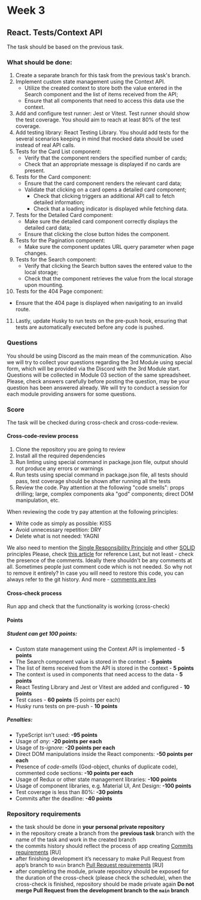 # Week 3

## React. Tests/Context API

The task should be based on the previous task.

### What should be done:

1. Create a separate branch for this task from the previous task's branch.
2. Implement custom state management using the Context API.
   - Utilize the created context to store both the value entered in the Search component and the list of items received from the API;
   - Ensure that all components that need to access this data use the context.
3. Add and configure test runner: Jest or Vitest. Test runner should show the test coverage. You should aim to reach at least 80% of the test coverage.
4. Add testing library: React Testing Library. You should add tests for the several scenarios keeping in mind that mocked data should be used instead of real API calls.
5. Tests for the Card List component:
   - Verify that the component renders the specified number of cards;
   - Check that an appropriate message is displayed if no cards are present.
6. Tests for the Card component:
   - Ensure that the card component renders the relevant card data;
   - Validate that clicking on a card opens a detailed card component;
      - Check that clicking triggers an additional API call to fetch detailed information;
      - Check that a loading indicator is displayed while fetching data.
7. Tests for the Detailed Card component:
   - Make sure the detailed card component correctly displays the detailed card data;
   - Ensure that clicking the close button hides the component.
8. Tests for the Pagination component:
   - Make sure the component updates URL query parameter when page changes.
9. Tests for the Search component:
   - Verify that clicking the Search button saves the entered value to the local storage;
   - Check that the component retrieves the value from the local storage upon mounting.
10. Tests for the 404 Page component:
- Ensure that the 404 page is displayed when navigating to an invalid route.
11. Lastly, update Husky to run tests on the pre-push hook, ensuring that tests are automatically executed before any code is pushed.

### Questions

You should be using Discord as the main mean of the communication.
Also we will try to collect your questions regarding the 3rd Module using special form, which will be provided via the Discord with the 3rd Module start. Questions will be collected in Module 03 section of the same spreadsheet. Please, check answers carefully before posting the question, may be your question has been answered already.
We will try to conduct a session for each module providing answers for some questions.

### Score

The task will be checked during cross-check and cross-code-review.

#### Cross-code-review process

1. Clone the repository you are going to review
2. Install all the required dependencies
3. Run linting using special command in package.json file, output should not produce any errors or warnings
4. Run tests using special command in package.json file, all tests should pass, test coverage should be shown after running all the tests
5. Review the code. Pay attention at the following "code smells": props drilling; large, complex components aka "god" components; direct DOM manipulation, etc.

When reviewing the code try pay attention at the following principles:

- Write code as simply as possible: KISS
- Avoid unnecessary repetition: DRY
- Delete what is not needed: YAGNI

We also need to mention the [Single Responsibility Principle](https://en.wikipedia.org/wiki/Single-responsibility_principle) and other [SOLID](https://en.wikipedia.org/wiki/SOLID) principles
Please, check [this article](https://dmitripavlutin.com/7-architectural-attributes-of-a-reliable-react-component/) for reference
Last, but not least - check the presence of the comments. Ideally there shouldn't be any comments at all. Sometimes people just comment code which is not needed. So why not to remove it entirely? In case you will need to restore this code, you can always refer to the git history. And more - [comments are lies](https://blog.devgenius.io/code-should-be-the-one-version-of-the-truth-dont-add-comments-b0bcd8631a9a)

#### Cross-check process

Run app and check that the functionality is working (cross-check)

#### Points

##### Student can get 100 points:

- Custom state management using the Context API is implemented - **5 points**
- The Search component value is stored in the context - **5 points**
- The list of items received from the API is stored in the context - **5 points**
- The context is used in components that need access to the data - **5 points**
- React Testing Library and Jest or Vitest are added and configured - **10 points**
- Test cases - **60 points** (5 points per each)
- Husky runs tests on pre-push - **10 points**

##### Penalties:

- TypeScript isn't used: **-95 points**
- Usage of _any_: **-20 points per each**
- Usage of _ts-ignore_: **-20 points per each**
- Direct DOM manipulations inside the React components: **-50 points per each**
- Presence of _code-smells_ (God-object, chunks of duplicate code), commented code sections: **-10 points per each**
- Usage of Redux or other state management libraries: **-100 points**
- Usage of component libraries, e.g. Material UI, Ant Design: **-100 points**
- Test coverage is less than 80%: **-30 points**
- Commits after the deadline: **-40 points**

### Repository requirements

- the task should be done in **your personal private repository**
- in the repository create a branch from the **previous task** branch with the name of the task and work in the created branch
- the commits history should reflect the process of app creating [Commits requirements](https://docs.rs.school/#/git-convention?id=%D0%A2%D1%80%D0%B5%D0%B1%D0%BE%D0%B2%D0%B0%D0%BD%D0%B8%D1%8F-%D0%BA-%D0%B8%D0%BC%D0%B5%D0%BD%D0%B0%D0%BC-%D0%BA%D0%BE%D0%BC%D0%BC%D0%B8%D1%82%D0%BE%D0%B2) [RU]
- after finishing development it’s necessary to make Pull Request from app’s branch to `main` branch [Pull Request requirements](https://docs.rs.school/#/pull-request-review-process?id=%D0%A2%D1%80%D0%B5%D0%B1%D0%BE%D0%B2%D0%B0%D0%BD%D0%B8%D1%8F-%D0%BA-pull-request-pr) [RU]
- after completing the module, private repository should be exposed for the duration of the cross-check (please check the schedule), when the cross-check is finished, repository should be made private again
  **Do not merge Pull Request from the development branch to the `main` branch**
